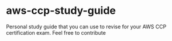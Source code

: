 # aws-ccp-study-guide
Personal study guide that you can use to revise for your AWS CCP certification exam.
Feel free to contribute
